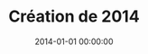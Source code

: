 ---
layout: creation
title: Création de 2014
date: 2014-01-01 00:00:00
vignette: "creation_2014.jpg"
---